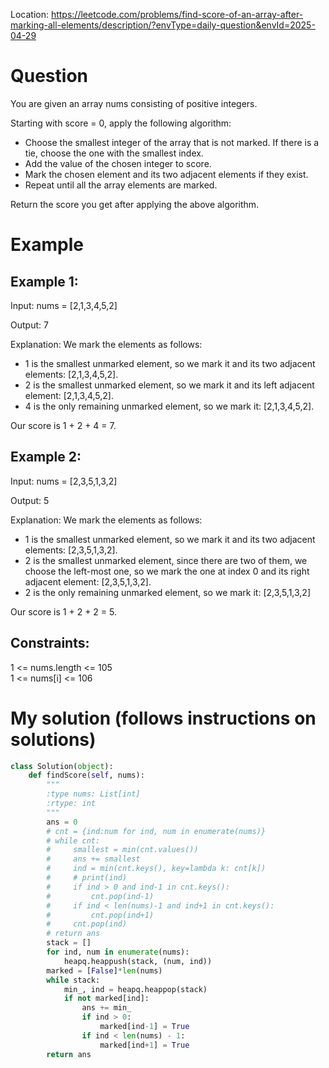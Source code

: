 Location: https://leetcode.com/problems/find-score-of-an-array-after-marking-all-elements/description/?envType=daily-question&envId=2025-04-29
# Question
You are given an array nums consisting of positive integers.

Starting with score = 0, apply the following algorithm:

- Choose the smallest integer of the array that is not marked. If there is a tie, choose the one with the smallest index.
- Add the value of the chosen integer to score.
- Mark the chosen element and its two adjacent elements if they exist.
- Repeat until all the array elements are marked.

Return the score you get after applying the above algorithm.

 
# Example

## Example 1:

Input: nums = [2,1,3,4,5,2]

Output: 7

Explanation: We mark the elements as follows:
- 1 is the smallest unmarked element, so we mark it and its two adjacent elements: [2,1,3,4,5,2].
- 2 is the smallest unmarked element, so we mark it and its left adjacent element: [2,1,3,4,5,2].
- 4 is the only remaining unmarked element, so we mark it: [2,1,3,4,5,2].

Our score is 1 + 2 + 4 = 7.

## Example 2:

Input: nums = [2,3,5,1,3,2]

Output: 5

Explanation: We mark the elements as follows:
- 1 is the smallest unmarked element, so we mark it and its two adjacent elements: [2,3,5,1,3,2].
- 2 is the smallest unmarked element, since there are two of them, we choose the left-most one, so we mark the one at index 0 and its right adjacent element: [2,3,5,1,3,2].
- 2 is the only remaining unmarked element, so we mark it: [2,3,5,1,3,2]

Our score is 1 + 2 + 2 = 5.
 

## Constraints:

1 <= nums.length <= 105\
1 <= nums[i] <= 106
 

# My solution (follows instructions on solutions)
```python
class Solution(object):
    def findScore(self, nums):
        """
        :type nums: List[int]
        :rtype: int
        """
        ans = 0
        # cnt = {ind:num for ind, num in enumerate(nums)}
        # while cnt:
        #     smallest = min(cnt.values())
        #     ans += smallest
        #     ind = min(cnt.keys(), key=lambda k: cnt[k])
        #     # print(ind)
        #     if ind > 0 and ind-1 in cnt.keys():
        #         cnt.pop(ind-1)
        #     if ind < len(nums)-1 and ind+1 in cnt.keys():
        #         cnt.pop(ind+1)
        #     cnt.pop(ind)
        # return ans
        stack = []
        for ind, num in enumerate(nums):
            heapq.heappush(stack, (num, ind))
        marked = [False]*len(nums)
        while stack:
            min_, ind = heapq.heappop(stack)
            if not marked[ind]:
                ans += min_
                if ind > 0:
                    marked[ind-1] = True
                if ind < len(nums) - 1:
                    marked[ind+1] = True
        return ans
```
